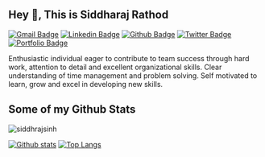 ## Hey 👋, This is Siddharaj Rathod
[![Gmail Badge](https://img.shields.io/badge/-skrathod282001@gmail.com-c14438?style=flat&logo=Gmail&logoColor=white&link=mailto:skrathod282001@gmail.com)](mailto:skrathod282001@gmail.com) 
[![Linkedin Badge](https://img.shields.io/badge/-siddharajsinhrathod-0072b1?style=flat&logo=Linkedin&logoColor=white&link=https://www.linkedin.com/in/siddharajsinh-rathod/)](https://www.linkedin.com/in/siddharajsinhrathod/) [![Github Badge](https://img.shields.io/badge/-siddhrajsinh-grey?style=flat&logo=github&logoColor=white&link=https://github.com/siddhraj-sinh)](https://www.github.com/siddhrajsinh/) [![Twitter Badge](https://img.shields.io/badge/-@rsk020801-00acee?style=flat&logo=twitter&logoColor=white&link=https://twitter.com/@rsk020801/)](https://www.twitter.com/@rsk020801/) [![Portfolio Badge](https://img.shields.io/badge/portfolio-web-blue?style=flat&link=https://siddhraj-sinh.github.io//)](https://siddhraj-sinh.github.io//) <p align='left'>Enthusiastic individual eager to contribute to team success through hard work, attention to detail and excellent organizational skills. Clear understanding of time management and problem solving. Self motivated to learn, grow and excel in developing new skills.</p>
## Some of my Github Stats
<p align=left> <img src=https://komarev.com/ghpvc/?username=siddhrajsinh alt=siddhrajsinh /> </p>

[![Github stats](https://github-readme-stats.vercel.app/api?username=siddhrajsinh&show_icons=true&include_all_commits=true)](https://github.com/siddhrajsinh/github-readme-stats)
[![Top Langs](https://github-readme-stats.vercel.app/api/top-langs/?username=siddhrajsinh&layout=compact)](https://github.com/siddhrajsinh/github-readme-stats)
